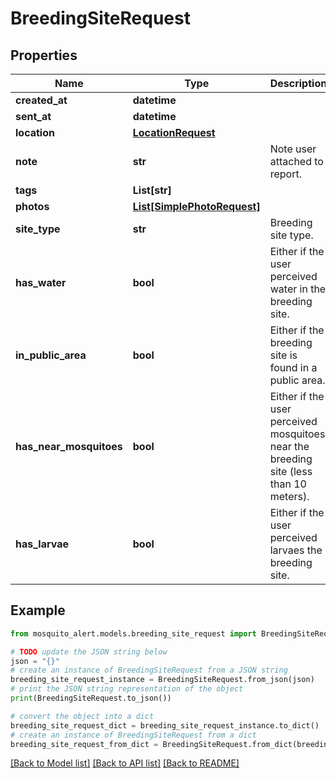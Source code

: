 # BreedingSiteRequest


## Properties

Name | Type | Description | Notes
------------ | ------------- | ------------- | -------------
**created_at** | **datetime** |  | 
**sent_at** | **datetime** |  | 
**location** | [**LocationRequest**](LocationRequest.md) |  | 
**note** | **str** | Note user attached to report. | [optional] 
**tags** | **List[str]** |  | [optional] 
**photos** | [**List[SimplePhotoRequest]**](SimplePhotoRequest.md) |  | 
**site_type** | **str** | Breeding site type. | [optional] 
**has_water** | **bool** | Either if the user perceived water in the breeding site. | [optional] 
**in_public_area** | **bool** | Either if the breeding site is found in a public area. | [optional] 
**has_near_mosquitoes** | **bool** | Either if the user perceived mosquitoes near the breeding site (less than 10 meters). | [optional] 
**has_larvae** | **bool** | Either if the user perceived larvaes the breeding site. | [optional] 

## Example

```python
from mosquito_alert.models.breeding_site_request import BreedingSiteRequest

# TODO update the JSON string below
json = "{}"
# create an instance of BreedingSiteRequest from a JSON string
breeding_site_request_instance = BreedingSiteRequest.from_json(json)
# print the JSON string representation of the object
print(BreedingSiteRequest.to_json())

# convert the object into a dict
breeding_site_request_dict = breeding_site_request_instance.to_dict()
# create an instance of BreedingSiteRequest from a dict
breeding_site_request_from_dict = BreedingSiteRequest.from_dict(breeding_site_request_dict)
```
[[Back to Model list]](../README.md#documentation-for-models) [[Back to API list]](../README.md#documentation-for-api-endpoints) [[Back to README]](../README.md)


